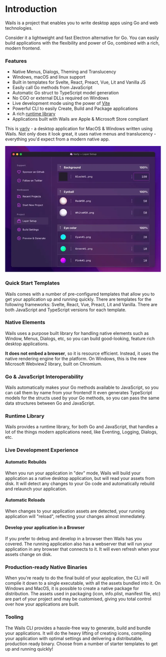 # Introduction

Wails is a project that enables you to write desktop apps using Go and web technologies.

Consider it a lightweight and fast Electron alternative for Go. You can easily build applications with the flexibility
and power of Go, combined with a rich, modern frontend.

### Features

- Native Menus, Dialogs, Theming and Translucency
- Windows, macOS and linux support
- Built in templates for Svelte, React, Preact, Vue, Lit and Vanilla JS
- Easily call Go methods from JavaScript
- Automatic Go struct to TypeScript model generation
- No CGO or external DLLs required on Windows
- Live development mode using the power of [Vite](https://vitejs.dev/)
- Powerful CLI to easily Create, Build and Package applications
- A rich [runtime library](/docs/reference/runtime/intro)
- Applications built with Wails are Apple & Microsoft Store compliant

This is [varly](https://varly.app) - a desktop application for
MacOS & Windows written using Wails. Not only does it look great, it uses native menus and translucency - everything
you'd expect from a modern native app.

![varly2](../img/showcase/varly2.webp)

### Quick Start Templates

Wails comes with a number of pre-configured templates that allow you to get your application up and running quickly.
There are templates for the following frameworks: Svelte, React, Vue, Preact, Lit and Vanilla. There are both JavaScript
and TypeScript versions for each template.

### Native Elements

Wails uses a purpose built library for handling native elements such as Window, Menus, Dialogs, etc, so you can build
good-looking, feature rich desktop applications.

**It does not embed a browser**, so it is resource efficient. Instead, it uses the native rendering engine for the
platform. On Windows, this is the new Microsoft Webview2 library, built on Chromium.

### Go & JavaScript Interoperability

Wails automatically makes your Go methods available to JavaScript, so you can call them by name from your frontend!
It even generates TypeScript models for the structs used by your Go methods, so you can pass the same data structures
between Go and JavaScript.

### Runtime Library

Wails provides a runtime library, for both Go and JavaScript, that handles a lot of the things modern applications need,
like Eventing, Logging, Dialogs, etc.

### Live Development Experience

#### Automatic Rebuilds

When you run your application in "dev" mode, Wails will build your application as a native desktop application, but will
read your assets from disk. It will detect any changes to your Go code and automatically rebuild and relaunch your
application.

#### Automatic Reloads

When changes to your application assets are detected, your running application will "reload", reflecting your changes
almost immediately.

#### Develop your application in a Browser

If you prefer to debug and develop in a browser then Wails has you covered. The running application also has a webserver
that will run your application in any browser that connects to it. It will even refresh when your assets change on disk.

### Production-ready Native Binaries

When you're ready to do the final build of your application, the CLI will compile it down to a single executable, with
all the assets bundled into it. On Windows and MacOS, it is possible to create a native package for distribution. The
assets used in packaging (icon, info.plist, manifest file, etc) are part of your project and may be customised, giving
you total control over how your applications are built.

### Tooling

The Wails CLI provides a hassle-free way to generate, build and bundle your applications. It will do the heavy lifting
of creating icons, compiling your application with optimal settings and delivering a distributable, production ready
binary. Choose from a number of starter templates to get up and running quickly!
